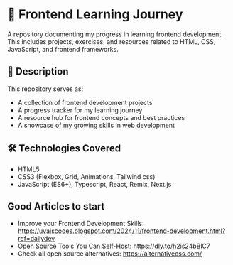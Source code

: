 # 🚀 Frontend Learning Journey

A repository documenting my progress in learning frontend development. This includes projects, exercises, and resources related to HTML, CSS, JavaScript, and frontend frameworks.

## 📝 Description

This repository serves as:

- A collection of frontend development projects
- A progress tracker for my learning journey
- A resource hub for frontend concepts and best practices
- A showcase of my growing skills in web development

## 🛠 Technologies Covered

- HTML5
- CSS3 (Flexbox, Grid, Animations, Tailwind css)
- JavaScript (ES6+), Typescript, React, Remix, Next.js

## Good Articles to start

- Improve your Frontend Development Skills: <https://uvaiscodes.blogspot.com/2024/11/frontend-development.html?ref=dailydev>
- Open Source Tools You Can Self-Host: <https://dly.to/h2is24bBlC7>
- Check all open source alternatives: <https://alternativeoss.com/>
